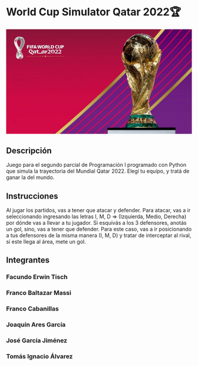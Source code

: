 # World Cup Simulator Qatar 2022🏆
![](img/header.jpg)

## Descripción
Juego para el segundo parcial de Programación I programado con Python que simula la trayectoria del Mundial Qatar 2022. Elegí tu equipo, y tratá de ganar la del mundo.

## Instrucciones
Al jugar los partidos, vas a tener que atacar y defender. Para atacar, vas a ir seleccionando ingresando las letras I, M, D => (Izquierda, Medio, Derecha) por dónde vas a llevar a tu jugador. Si esquivás a los 3 defensores, anotás un gol, sino, vas a tener que defender. Para este caso, vas a ir posicionando a tus defensores de la misma manera (I, M, D) y tratar de interceptar al rival, si este llega al área, mete un gol.

## Integrantes
### Facundo Erwin Tisch
### Franco Baltazar Massi
### Franco Cabanillas
### Joaquín Ares García
### José García Jiménez
### Tomás Ignacio Álvarez


